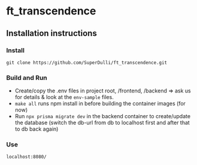 # ft_transcendence
## Installation instructions
### Install
```
git clone https://github.com/SuperDulli/ft_transcendence.git
```
### Build and Run
- Create/copy the .env files in project root, /frontend, /backend => ask us for details & look at the `env-sample` files.
- `make all` runs npm install in before building the container images (for now)
- Run `npx prisma migrate dev` in the backend container to create/update the database (switch the db-url from db to localhost first and after that to db back again)

### Use
```
localhost:8080/
```
